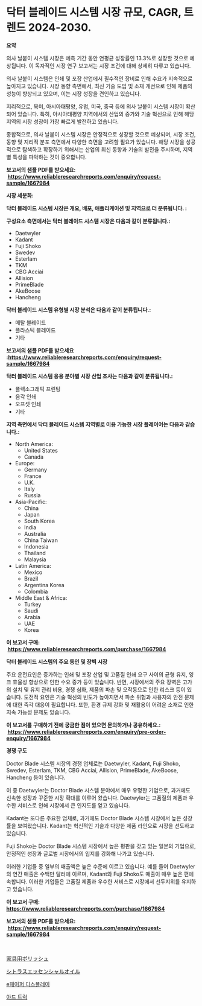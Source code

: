 <p><h1>닥터 블레이드 시스템 시장 규모, CAGR, 트렌드 2024-2030.</h1></p><p><strong>요약</strong></p>
<p><p>의사 날붙이 시스템 시장은 예측 기간 동안 연평균 성장률인 13.3%로 성장할 것으로 예상됩니다. 이 독자적인 시장 연구 보고서는 시장 조건에 대해 상세히 다루고 있습니다.</p><p>의사 날붙이 시스템은 인쇄 및 포장 산업에서 필수적인 장비로 인해 수요가 지속적으로 높아지고 있습니다. 시장 동향 측면에서, 최신 기술 도입 및 소재 개선으로 인해 제품의 성능이 향상되고 있으며, 이는 시장 성장을 견인하고 있습니다.</p><p>지리적으로, 북미, 아시아태평양, 유럽, 미국, 중국 등에 의사 날붙이 시스템 시장이 확산되어 있습니다. 특히, 아시아태평양 지역에서의 산업의 증가와 기술 혁신으로 인해 해당 지역의 시장 성장이 가장 빠르게 발전하고 있습니다.</p><p>종합적으로, 의사 날붙이 시스템 시장은 안정적으로 성장할 것으로 예상되며, 시장 조건, 동향 및 지리적 분포 측면에서 다양한 측면을 고려할 필요가 있습니다. 해당 시장을 성공적으로 탐색하고 확장하기 위해서는 산업의 최신 동향과 기술의 발전을 주시하며, 지역별 특성을 파악하는 것이 중요합니다.</p></p>
<p><strong>보고서의 샘플 PDF를 받으세요: &nbsp;<a href="https://www.reliableresearchreports.com/enquiry/request-sample/1667984">https://www.reliableresearchreports.com/enquiry/request-sample/1667984</a></strong></p>
<p><strong>시장 세분화:</strong></p>
<p><strong> 닥터 블레이드 시스템 시장은 개요, 배포, 애플리케이션 및 지역으로 더 분류됩니다. :</strong></p>
<p><strong>구성요소 측면에서는 닥터 블레이드 시스템 시장은 다음과 같이 분류됩니다.:</strong></p>
<p><ul><li>Daetwyler</li><li>Kadant</li><li>Fuji Shoko</li><li>Swedev</li><li>Esterlam</li><li>TKM</li><li>CBG Acciai</li><li>Allision</li><li>PrimeBlade</li><li>AkeBoose</li><li>Hancheng</li></ul></p>
<p><strong> 닥터 블레이드 시스템 유형별 시장 분석은 다음과 같이 분류됩니다.:</strong></p>
<p><ul><li>메탈 블레이드</li><li>플라스틱 블레이드</li><li>기타</li></ul></p>
<p><strong>보고서의 샘플 PDF를 받으세요 :<a href="https://www.reliableresearchreports.com/enquiry/request-sample/1667984">https://www.reliableresearchreports.com/enquiry/request-sample/1667984</a></strong></p>
<p><strong> 닥터 블레이드 시스템 응용 분야별 시장 산업 조사는 다음과 같이 분류됩니다.:</strong></p>
<p><ul><li>플렉소그래픽 프린팅</li><li>음각 인쇄</li><li>오프셋 인쇄</li><li>기타</li></ul></p>
<p><strong>지역 측면에서 닥터 블레이드 시스템 지역별로 이용 가능한 시장 플레이어는 다음과 같습니다.:</strong></p>
<p><ul>
    <li>
        North America:
        <ul>
            <li>United States</li>
            <li>Canada</li>
        </ul>
    </li>
    <li>
        Europe:
        <ul>
            <li>Germany</li>
            <li>France</li>
            <li>U.K.</li>
            <li>Italy</li>
            <li>Russia</li>
        </ul>
    </li>
    <li>
        Asia-Pacific:
        <ul>
            <li>China</li>
            <li>Japan</li>
            <li>South Korea</li>
            <li>India</li>
            <li>Australia</li>
            <li>China Taiwan</li>
            <li>Indonesia</li>
            <li>Thailand</li>
            <li>Malaysia</li>
        </ul>
    </li>
    <li>
        Latin America:
        <ul>
            <li>Mexico</li>
            <li>Brazil</li>
            <li>Argentina Korea</li>
            <li>Colombia</li>
        </ul>
    </li>
    <li>
        Middle East & Africa:
        <ul>
            <li>Turkey</li>
            <li>Saudi</li>
            <li>Arabia</li>
            <li>UAE</li>
            <li>Korea</li>
        </ul>
    </li>
    </ul></p>
<p><strong>이 보고서 구매: &nbsp;<a href="https://www.reliableresearchreports.com/purchase/1667984">https://www.reliableresearchreports.com/purchase/1667984</a></strong></p>
<p><strong>닥터 블레이드 시스템의 주요 동인 및 장벽 시장</strong></p>
<p><p>주요 운전요인은 증가하는 인쇄 및 포장 산업 및 고품질 인쇄 요구 사이의 균형 유지, 잉크 효율성 향상으로 인한 수요 증가 등이 있습니다. 반면, 시장에서의 주요 장벽은 고가의 설치 및 유지 관리 비용, 경쟁 심화, 제품의 파손 및 오작동으로 인한 리스크 등이 있습니다. 도전적 요인은 기술 혁신의 빈도가 높아지면서 파손 위험과 사용자의 안전 문제에 대한 즉각 대응이 필요합니다. 또한, 환경 규제 강화 및 재활용이 어려운 소재로 인한 지속 가능성 문제도 있습니다.</p></p>
<p><strong>이 보고서를 구매하기 전에 궁금한 점이 있으면 문의하거나 공유하세요.: &nbsp;<a href="https://www.reliableresearchreports.com/enquiry/pre-order-enquiry/1667984">https://www.reliableresearchreports.com/enquiry/pre-order-enquiry/1667984</a></strong></p>
<p><strong>경쟁 구도</strong></p>
<p><p>Doctor Blade 시스템 시장의 경쟁 업체로는 Daetwyler, Kadant, Fuji Shoko, Swedev, Esterlam, TKM, CBG Acciai, Allision, PrimeBlade, AkeBoose, Hancheng 등이 있습니다. </p><p>이 중 Daetwyler는 Doctor Blade 시스템 분야에서 매우 유명한 기업으로, 과거에도 신속한 성장과 꾸준한 시장 확대를 이루어 왔습니다. Daetwyler는 고품질의 제품과 우수한 서비스로 인해 시장에서 큰 인지도를 얻고 있습니다.</p><p>Kadant는 또다른 주요한 업체로, 과거에도 Doctor Blade 시스템 시장에서 높은 성장률을 보여왔습니다. Kadant는 혁신적인 기술과 다양한 제품 라인으로 시장을 선도하고 있습니다.</p><p>Fuji Shoko는 Doctor Blade 시스템 시장에서 높은 평판을 갖고 있는 일본의 기업으로, 안정적인 성장과 글로벌 시장에서의 입지를 강화해 나가고 있습니다.</p><p>이러한 기업들 중 일부의 매출액은 높은 수준에 이르고 있습니다. 예를 들어 Daetwyler의 연간 매출은 수백만 달러에 이르며, Kadant와 Fuji Shoko도 매출이 매우 높은 편에 속합니다. 이러한 기업들은 고품질 제품과 우수한 서비스로 시장에서 선두지위를 유지하고 있습니다.</p></p>
<p><strong>이 보고서 구매: &nbsp; <a href="https://www.reliableresearchreports.com/purchase/1667984">https://www.reliableresearchreports.com/purchase/1667984</a></strong></p>
<p><strong>보고서의 샘플 PDF를 받으세요: &nbsp;<a href="https://www.reliableresearchreports.com/enquiry/request-sample/1667984">https://www.reliableresearchreports.com/enquiry/request-sample/1667984</a></strong><strong></strong></p>
<p>&nbsp;</p>
<p><p><a href="https://medium.com/@josephee58/%E5%AE%B6%E5%85%B7%E3%83%9D%E3%83%AA%E3%83%83%E3%82%B7%E3%83%A5%E5%B8%82%E5%A0%B4-%E3%82%BF%E3%82%A4%E3%83%97-%E3%82%A2%E3%83%97%E3%83%AA%E3%82%B1%E3%83%BC%E3%82%B7%E3%83%A7%E3%83%B3-%E5%9C%B0%E7%90%86%E3%81%AB%E3%82%88%E3%82%8B%E5%8C%85%E6%8B%AC%E7%9A%84%E3%81%AA%E8%A9%95%E4%BE%A1-2983cd4572e3">家具用ポリッシュ</a></p><p><a href="https://medium.com/@slbola/%E6%9F%91%E6%A9%98%E7%B3%BB%E3%82%A8%E3%83%83%E3%82%BB%E3%83%B3%E3%82%B7%E3%83%A3%E3%83%AB%E3%82%AA%E3%82%A4%E3%83%AB%E5%B8%82%E5%A0%B4%E3%81%AF-%E5%B8%82%E5%A0%B4%E3%82%B7%E3%82%A7%E3%82%A2-%E5%B8%82%E5%A0%B4%E3%83%88%E3%83%AC%E3%83%B3%E3%83%89-%E5%B8%82%E5%A0%B4%E6%88%90%E9%95%B7%E3%81%AB%E9%96%A2%E3%81%99%E3%82%8B%E6%83%85%E5%A0%B1%E3%82%92%E6%8F%90%E4%BE%9B%E3%81%97%E3%81%BE%E3%81%99-995641c3cb8d">シトラスエッセンシャルオイル</a></p><p><a href="https://medium.com/@gummibear5656757/epaper-%EB%94%94%EC%8A%A4%ED%94%8C%EB%A0%88%EC%9D%B4-%EC%8B%9C%EC%9E%A5-%EA%B7%9C%EB%AA%A8-%EC%8B%9C%EC%9E%A5-%EC%A0%84%EB%A7%9D-%EB%B0%8F-%EC%8B%9C%EC%9E%A5-%EC%98%88%EC%B8%A1-2024%EB%85%84%EB%B6%80%ED%84%B0-2031%EB%85%84%EA%B9%8C%EC%A7%80-18c476b26292">e페이퍼 디스플레이</a></p><p><a href="https://medium.com/@everettilkinson56562023/%EC%95%BC%EB%93%9C-%ED%8A%B8%EB%9F%AD-%EC%8B%9C%EC%9E%A5-%EC%A1%B0%EC%82%AC-%EB%B3%B4%EA%B3%A0%EC%84%9C-%EA%B7%B8-%EC%97%AD%EC%82%AC-%EB%B0%8F-2031%EB%85%84%EB%B6%80%ED%84%B0-2024%EB%85%84%EA%B9%8C%EC%A7%80%EC%9D%98-%EC%98%88%EC%B8%A1-eb5d5c396ee4">야드 트럭</a></p></p>